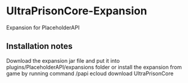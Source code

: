 # UltraPrisonCore-Expansion
Expansion for PlaceholderAPI

## Installation notes
Download the expansion jar file and put it into plugins/PlaceholderAPI/expansions folder
or
install the expansion from game by running command /papi ecloud download UltraPrisonCore
